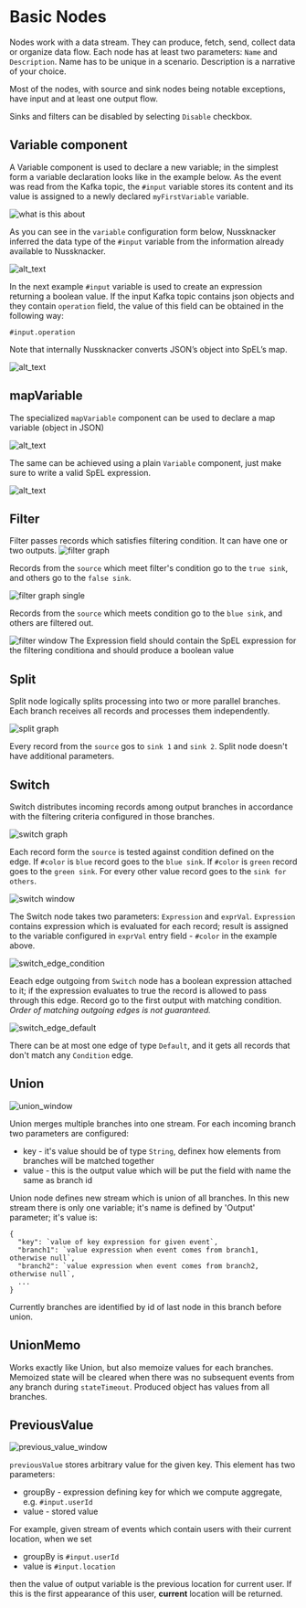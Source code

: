 # Basic Nodes

Nodes work with a data stream. They can produce, fetch, send, collect data or organize data flow. Each node has at least two parameters: `Name` and `Description`. Name has to be unique in a scenario. Description is a narrative of your choice.  

Most of the nodes, with source and sink nodes being notable exceptions, have input and at least one output flow.

Sinks and filters can be disabled by selecting `Disable` checkbox. 


## Variable component

A Variable component is used to declare a new variable; in the simplest form a variable declaration looks like in the example  below. As the event was read from the Kafka topic, the `#input` variable stores its content and  its value is assigned to a newly declared `myFirstVariable` variable. 


![what is this about](img/variableDeclarationInScenario.png "Scenario with variable declaration")


As you can see in the `variable` configuration form below, Nussknacker inferred the data type of the `#input` variable from the information already available to Nussknacker. 

![alt_text](img/variableDeclarationForm.png "Variable declaration form")


In the next example `#input` variable is used to create an expression returning a boolean value. If the input Kafka topic contains json objects and they contain `operation` field, the value of this field can be obtained in the following way: 


`#input.operation` 

Note that internally Nussknacker converts JSON’s object into SpEL’s map. 



![alt_text](img/simpleExpression.png "image_tooltip")


## mapVariable 

The specialized `mapVariable` component can be used to declare a map variable (object in JSON)


![alt_text](img/mapVariableMapForm.png "mapVariable form")


The same can be achieved using a plain `Variable` component, just make sure to write a valid SpEL expression. 


![alt_text](img/mapVariableBasicForm.png "mapVariable declaration using a plan Variable component")

## Filter 
   
Filter passes records which satisfies filtering condition. It can have one or two outputs. 
![filter graph](img/filter_graph.png)

Records from the `source` which meet filter's condition go to the `true sink`, and others go to the `false sink`. 

![filter graph single](img/filter_graph_single.png)

Records from the `source` which meets condition go to the `blue sink`, and others are filtered out. 

![filter window](img/filter_window.png)
The Expression field should contain the SpEL expression for the filtering conditiona and should produce a boolean value

## Split 
 
Split node logically splits processing into two or more parallel branches. Each branch receives all records and processes them independently. 

![split graph](img/split_graph.png)

Every record from the `source` gos to `sink 1` and `sink 2`. Split node doesn't have additional parameters.



## Switch
   
Switch distributes incoming records among output branches in accordance with the filtering criteria configured in those branches.
 
![switch graph](img/switch_graph.png)

Each record form the `source` is tested against condition defined on the edge. If `#color` is `blue` record goes to the `blue sink`.  If `#color` is `green` record goes to the `green sink`. For every other value record goes to the `sink for others`.

![switch window](img/switch_window.png)

The Switch node takes two parameters: `Expression` and `exprVal`. `Expression` contains expression which is evaluated for each record; result is assigned to the variable configured in `exprVal` entry field - `#color` in the example above.
 
![switch_edge_condition](img/switch_edge_condition.png)

Eeach edge outgoing from `Switch` node has a boolean expression attached to it; if the expression evaluates to true the record is allowed to pass through this edge. Record go to the first output with matching condition. *Order of matching outgoing edges is not guaranteed.*

![switch_edge_default](img/switch_edge_default.png)

There can be at most one edge of type `Default`, and it gets all records that don't match any `Condition` edge. 


## Union

![union_window](img/union_window.png)

Union merges multiple branches into one stream. For each incoming branch two parameters are configured:
- key - it's value should be of type `String`, definex how elements from branches will be matched together
- value - this is the output value which will be put the field with name the same as branch id

Union node defines new stream which is union of all branches. In this new stream there is only one variable; it's name is defined by 'Output' parameter; it's value is: 
```$json
{
  "key": `value of key expression for given event`,
  "branch1": `value expression when event comes from branch1, otherwise null`,
  "branch2": `value expression when event comes from branch2, otherwise null`,
  ...
}
```  
Currently branches are identified by id of last node in this branch before union.
   
     
## UnionMemo

Works exactly like Union, but also memoize values for each branches. Memoized state will be cleared when there was no
subsequent events from any branch during `stateTimeout`. Produced object has values from all branches.


## PreviousValue

![previous_value_window](img/previous_value_window.png)

`previousValue` stores arbitrary value for the given key. This element has two parameters:
- groupBy - expression defining key for which we compute aggregate, e.g. `#input.userId`
- value - stored value

For example, given stream of events which contain users with their current location, when we set 
- groupBy is `#input.userId`
- value is `#input.location`

then the value of output variable is the previous location for current user. If this is the first appearance of this user, **current** location will be returned.
